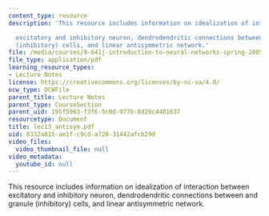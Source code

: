 ```yaml
---
content_type: resource
description: 'This resource includes information on idealization of interaction between

  excitatory and inhibitory neuron, dendrodendritic connections between and granule
  (inhibitory) cells, and linear antisymmetric network.'
file: /media/courses/9-641j-introduction-to-neural-networks-spring-2005/8332a815ae1fc9cda72831442afcb29d_lec13_antisym.pdf
file_type: application/pdf
learning_resource_types:
- Lecture Notes
license: https://creativecommons.org/licenses/by-nc-sa/4.0/
ocw_type: OCWFile
parent_title: Lecture Notes
parent_type: CourseSection
parent_uid: 195f5963-f3f6-5c0d-977b-8d26c4481637
resourcetype: Document
title: lec13_antisym.pdf
uid: 8332a815-ae1f-c9cd-a728-31442afcb29d
video_files:
  video_thumbnail_file: null
video_metadata:
  youtube_id: null
---
```

This resource includes information on idealization of interaction between
excitatory and inhibitory neuron, dendrodendritic connections between and granule (inhibitory) cells, and linear antisymmetric network.
